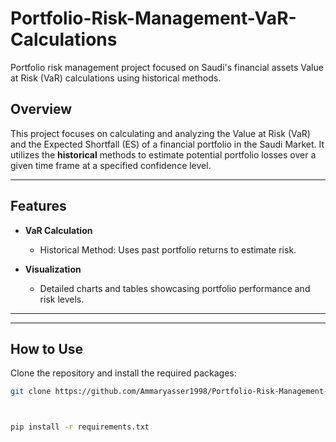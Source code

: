 # Portfolio-Risk-Management-VaR-Calculations
Portfolio risk management project focused on Saudi's financial assets Value at Risk (VaR) calculations using historical methods.

## Overview

This project focuses on calculating and analyzing the Value at Risk (VaR) and the Expected Shortfall (ES) of a financial portfolio in the Saudi Market. It utilizes  the **historical** methods to estimate potential portfolio losses over a given time frame at a specified confidence level. 

---

## Features

- **VaR Calculation**
  - Historical Method: Uses past portfolio returns to estimate risk.

- **Visualization**
  - Detailed charts and tables showcasing portfolio performance and risk levels.

---


---

## How to Use

Clone the repository and install the required packages:

```bash
git clone https://github.com/Ammaryasser1998/Portfolio-Risk-Management-VaR-Calculations.git



pip install -r requirements.txt
